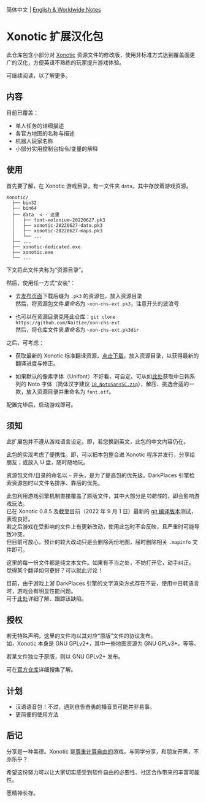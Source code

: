 简体中文 | [English & Worldwide Notes](./README.en-US.md)

# Xonotic 扩展汉化包

此仓库包含小部分对 [Xonotic](https://xonotic.org/) 资源文件的修改版，使用非标准方式达到覆盖面更广的汉化，方便英语不熟练的玩家提升游戏体验。

可继续阅读，以了解更多。

## 内容

目前已覆盖：

- 单人任务的详细描述
- 各官方地图的名称与描述
- 机器人玩家名称
- 小部分实用控制台指令/变量的解释

## 使用

首先要了解，在 Xonotic 游戏目录，有一文件夹 `data`，其中存放着游戏资源。

```
Xonotic/
  ├── bin32
  ├── bin64
  ├── data  <-- 这里
  │   ├── font-xolonium-20220627.pk3
  │   ├── xonotic-20220627-data.pk3
  │   ├── xonotic-20220627-maps.pk3
  │   └── ...
  ├── ...
  ├── xonotic-dedicated.exe
  ├── xonotic.exe
  └── ...
```

下文将此文件夹称为“资源目录”。
<br />

然后，使用任一方式“安装”：

- 去[发布页面](https://github.com/NaitLee/xon-chs-ext/releases)下载后缀为 `.pk3` 的资源包，放入资源目录  
  然后，将资源包文件*重命名*为 `~xon-chs-ext.pk3`，注意开头的波浪号

- 也可以在资源目录克隆此仓库：`git clone https://github.com/NaitLee/xon-chs-ext`  
  然后，将仓库文件夹*重命名*为 `~xon-chs-ext.pk3dir`

之后，可考虑：

- 获取最新的 Xonotic 标准翻译资源，[点击下载](https://gitlab.com/xonotic/xonotic-data.pk3dir/-/raw/master/common.zh_CN.po?inline=false)，放入资源目录，以获得最新的翻译进度与修正。

- 如果默认的像素字体（Unifont）不好看，可自定。可从如[此处](https://mirrors.tuna.tsinghua.edu.cn/github-release/googlefonts/noto-cjk/LatestRelease/)获取中日韩系列的 Noto 字体（简体汉字建议 [`18_NotoSansSC.zip`](https://mirrors.tuna.tsinghua.edu.cn/github-release/googlefonts/noto-cjk/LatestRelease/18_NotoSansSC.zip)），解压、挑选合适的一款，放入资源目录并重命名为 `font.otf`。

配置完毕后，启动游戏即可。

## 须知

此扩展包并不遵从游戏语言设定。即，若您换到英文，此包的中文内容仍在。

此包的实现考虑了便携性。即，可以把本包整合进 Xonotic 程序并发行，分享给朋友；或放入 U 盘，随时随地玩。

资源包文件/目录的命名以 `~` 开头，是为了提高包的优先级。DarkPlaces 引擎检索资源包时以文件名排序、靠后的优先。

此包利用游戏引擎机制直接覆盖了原版文件，其中大部分是*功能性*的，即会影响游戏玩法。  
已在 Xonotic 0.8.5 及截至目前（2022 年 9 月 1 日）最新的 [git 编译版本](https://gitlab.com/xonotic/xonotic/-/wikis/Repository_Access)测试，表现良好。  
若之后游戏在受影响的文件上有更新改动，使用此包时不会反映，且严重时可能导致冲突。  
但目前可放心，预计的较大改动只是会删除两份地图，届时删除相关 `.mapinfo` 文件即可。

这里的每一份文件都是纯文本文件。如果有不当之处，不妨打开它，动手纠正。  
觉得某个翻译如何更好？可以就此讨论！

目前，由于游戏上游 DarkPlaces 引擎的文字渲染方式存在不妥，使用中日韩语言时，游戏会有明显性能问题。  
可于[此处](https://github.com/DarkPlacesEngine/darkplaces/issues/49)详细了解、跟踪该缺陷。

## 授权

若无特殊声明，这里的文件均以其对应“原版”文件的协议发布。  
如，Xonotic 本身是 GNU GPLv2+，其中一些地图资源为 GNU GPLv3+，等等。

若某文件独立于原版，则以 GNU GPLv2+ 发布。

可在[官方仓库](https://gitlab.com/xonotic/)详细搜集了解。

## 计划

- 汉语语音包！不过，遇到自告奋勇的播音员可能并非易事。
- 更简便的使用方法

## 后记

分享是一种美德。Xonotic 是[尊重计算自由的](https://www.gnu.org/philosophy/free-sw.html)游戏，与同学分享，和朋友开黑，不亦乐乎？

希望这份努力可以让大家切实感受到软件自由的必要性、社区合作带来的丰富可能性。

愿精神长存。
